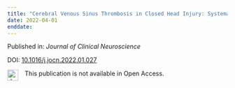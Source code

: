 ```yaml
---
title: "Cerebral Venous Sinus Thrombosis in Closed Head Injury: Systematic Review and Meta-analysis"
date: 2022-04-01
enddate:
---
```


Published in: *Journal of Clinical Neuroscience*

DOI: [10.1016/j.jocn.2022.01.027](https://doi.org/10.1016/j.jocn.2022.01.027)

<img src="https://upload.wikimedia.org/wikipedia/commons/thumb/0/0e/Closed_Access_logo_transparent.svg/1200px-Closed_Access_logo_transparent.svg.png" alt="drawing" width="25" align="left"/> &nbsp;&nbsp;&nbsp;This publication is not available in Open Access.


